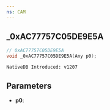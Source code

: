 ```yaml
---
ns: CAM
---
```

## _0xAC77757C05DE9E5A

```c
// 0xAC77757C05DE9E5A
void _0xAC77757C05DE9E5A(Any p0);
```

```
NativeDB Introduced: v1207
```

## Parameters
* **p0**:
